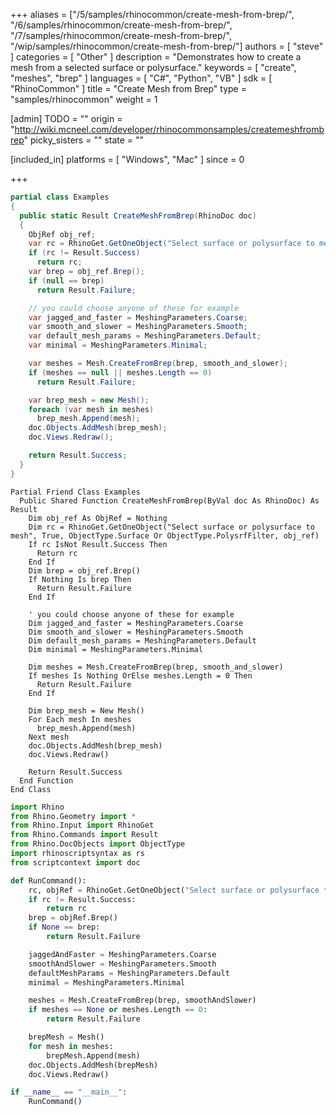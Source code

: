 +++
aliases = ["/5/samples/rhinocommon/create-mesh-from-brep/", "/6/samples/rhinocommon/create-mesh-from-brep/", "/7/samples/rhinocommon/create-mesh-from-brep/", "/wip/samples/rhinocommon/create-mesh-from-brep/"]
authors = [ "steve" ]
categories = [ "Other" ]
description = "Demonstrates how to create a mesh from a selected surface or polysurface."
keywords = [ "create", "meshes", "brep" ]
languages = [ "C#", "Python", "VB" ]
sdk = [ "RhinoCommon" ]
title = "Create Mesh from Brep"
type = "samples/rhinocommon"
weight = 1

[admin]
TODO = ""
origin = "http://wiki.mcneel.com/developer/rhinocommonsamples/createmeshfrombrep"
picky_sisters = ""
state = ""

[included_in]
platforms = [ "Windows", "Mac" ]
since = 0

+++

<div class="codetab-content" id="cs">

```cs
partial class Examples
{
  public static Result CreateMeshFromBrep(RhinoDoc doc)
  {
    ObjRef obj_ref;
    var rc = RhinoGet.GetOneObject("Select surface or polysurface to mesh", true, ObjectType.Surface | ObjectType.PolysrfFilter, out obj_ref);
    if (rc != Result.Success)
      return rc;
    var brep = obj_ref.Brep();
    if (null == brep)
      return Result.Failure;

    // you could choose anyone of these for example
    var jagged_and_faster = MeshingParameters.Coarse;
    var smooth_and_slower = MeshingParameters.Smooth;
    var default_mesh_params = MeshingParameters.Default;
    var minimal = MeshingParameters.Minimal;

    var meshes = Mesh.CreateFromBrep(brep, smooth_and_slower);
    if (meshes == null || meshes.Length == 0)
      return Result.Failure;

    var brep_mesh = new Mesh();
    foreach (var mesh in meshes)
      brep_mesh.Append(mesh);
    doc.Objects.AddMesh(brep_mesh);
    doc.Views.Redraw();

    return Result.Success;
  }
}
```

</div>


<div class="codetab-content" id="vb">

```vbnet
Partial Friend Class Examples
  Public Shared Function CreateMeshFromBrep(ByVal doc As RhinoDoc) As Result
	Dim obj_ref As ObjRef = Nothing
	Dim rc = RhinoGet.GetOneObject("Select surface or polysurface to mesh", True, ObjectType.Surface Or ObjectType.PolysrfFilter, obj_ref)
	If rc IsNot Result.Success Then
	  Return rc
	End If
	Dim brep = obj_ref.Brep()
	If Nothing Is brep Then
	  Return Result.Failure
	End If

	' you could choose anyone of these for example
	Dim jagged_and_faster = MeshingParameters.Coarse
	Dim smooth_and_slower = MeshingParameters.Smooth
	Dim default_mesh_params = MeshingParameters.Default
	Dim minimal = MeshingParameters.Minimal

	Dim meshes = Mesh.CreateFromBrep(brep, smooth_and_slower)
	If meshes Is Nothing OrElse meshes.Length = 0 Then
	  Return Result.Failure
	End If

	Dim brep_mesh = New Mesh()
	For Each mesh In meshes
	  brep_mesh.Append(mesh)
	Next mesh
	doc.Objects.AddMesh(brep_mesh)
	doc.Views.Redraw()

	Return Result.Success
  End Function
End Class
```

</div>


<div class="codetab-content" id="py">

```python
import Rhino
from Rhino.Geometry import *
from Rhino.Input import RhinoGet
from Rhino.Commands import Result
from Rhino.DocObjects import ObjectType
import rhinoscriptsyntax as rs
from scriptcontext import doc

def RunCommand():
    rc, objRef = RhinoGet.GetOneObject("Select surface or polysurface to mesh", True, ObjectType.Surface | ObjectType.PolysrfFilter)
    if rc != Result.Success:
        return rc
    brep = objRef.Brep()
    if None == brep:
        return Result.Failure

    jaggedAndFaster = MeshingParameters.Coarse
    smoothAndSlower = MeshingParameters.Smooth
    defaultMeshParams = MeshingParameters.Default
    minimal = MeshingParameters.Minimal

    meshes = Mesh.CreateFromBrep(brep, smoothAndSlower)
    if meshes == None or meshes.Length == 0:
        return Result.Failure

    brepMesh = Mesh()
    for mesh in meshes:
        brepMesh.Append(mesh)
    doc.Objects.AddMesh(brepMesh)
    doc.Views.Redraw()

if __name__ == "__main__":
    RunCommand()
```

</div>
